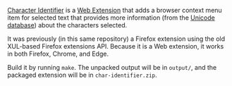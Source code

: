 [Character Identifier](https://dbaron.org/mozilla/char-identifier/) is a [Web Extension](https://developer.mozilla.org/en-US/Add-ons/WebExtensions) that adds a browser context menu item for selected text that provides more information (from the [Unicode database](http://www.unicode.org/ucd/)) about the characters selected.

It was previously (in this same repository) a Firefox extension using the old XUL-based Firefox extensions API. Because it is a Web extension, it works in both Firefox, Chrome, and Edge.

Build it by running `make`.  The unpacked output will be in `output/`, and the packaged extension will be in `char-identifier.zip`.
